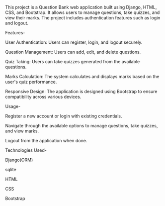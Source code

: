 This project is a Question Bank web application built using Django, HTML, CSS, and Bootstrap. It allows users to manage questions, take quizzes, and view their marks. 
The project includes authentication features such as login and logout.

Features-

User Authentication: Users can register, login, and logout securely.

Question Management: Users can add, edit, and delete questions.

Quiz Taking: Users can take quizzes generated from the available questions.

Marks Calculation: The system calculates and displays marks based on the user's quiz performance.

Responsive Design: The application is designed using Bootstrap to ensure compatibility across various devices.

Usage-

Register a new account or login with existing credentials.

Navigate through the available options to manage questions, take quizzes, and view marks.

Logout from the application when done.

Technologies Used-

Django(ORM)

sqlite

HTML

CSS

Bootstrap
